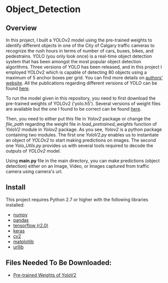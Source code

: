 # Object_Detection

## Overview
In this project, I built a YOLOv2 model using the pre-trained weights to identify different objects in one of the City of Calgary traffic cameras to recognize the rush hours in terms of number of cars, buses, bikes, and pedestrains. YOLO (you only look once) is a real-time object detection system that has been amongst the most popular object detection algorithms. Three versions of YOLO has been released, and in this project I employed YOLOv2 which is capable of detecting 80 objects using a maximum of 5 anchor boxes per grid. You can find more details on [authors' website](https://pjreddie.com/darknet/yolov2/). All the publications regarding different versions of YOLO can be found [here](https://pjreddie.com/publications/). 

To run the model given in this repository, you need to first download the pre-trained weights of YOLOv2 ('yolo.h5'). Several versions of weight files are available but the one I found to be correct can be found [here](https://drive.google.com/uc?id=11Q0Zq_bQSusPP8ALA3yeZq9j0yMfMBe-&export=download).  

Then, you need to either put this file in *Yolov2* package or change the *file_path* regarding the weight file in *load_pretrained_weights* function of *YoloV2* module in *Yolov2* package. As you see, *Yolov2* is a python package containing two modules. The first one *YoloV2.py* enables us to instantiate an object of *YOLOv2* to start making predictions on images. The second one *Yolo_Utils.py* provides us with several tools required to decode the outputs of *YOLOv2* model.

Using __main.py__ file in the main directory, you can make predictions (object detection) either on an Image, Video, or Images captured from traffic camera using camera's url.

## Install
This project requires Python 2.7 or higher with the following libraries installed:
  * [numpy](https://numpy.org/)
  * [pandas](https://pandas.pydata.org/)
  * [tensorflow (r2.0)](https://www.tensorflow.org/versions/r2.0/api_docs/python/tf)
  * [keras](https://www.tensorflow.org/versions/r2.0/api_docs/python/tf)
  * [cv2](https://pypi.org/project/opencv-python/)
  * [matplotlib](https://matplotlib.org/)
  * [urllib](https://docs.python.org/2/library/urllib.html)
  
## Files Needed To Be Downloaded:
  * [Pre-trained Weights of YoloV2](https://drive.google.com/uc?id=11Q0Zq_bQSusPP8ALA3yeZq9j0yMfMBe-&export=download)

